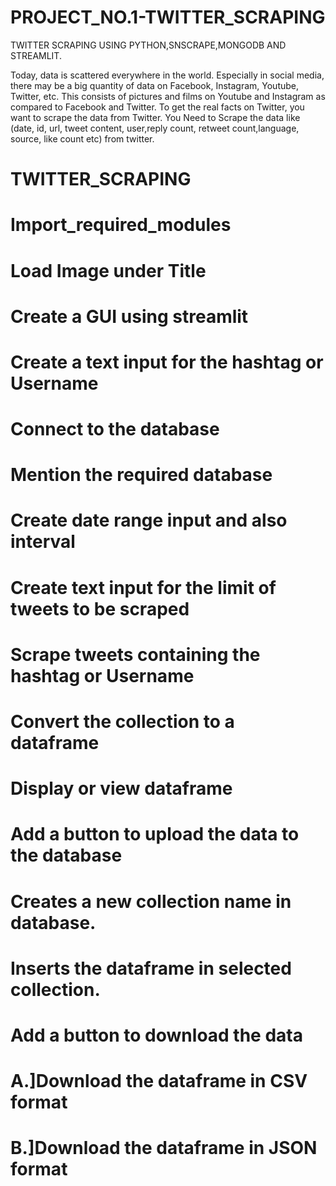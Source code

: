 # PROJECT_NO.1-TWITTER_SCRAPING

TWITTER SCRAPING USING PYTHON,SNSCRAPE,MONGODB AND STREAMLIT.


Today, data is scattered everywhere in the world. Especially in social media, there may be a big quantity of data on Facebook, Instagram, Youtube, Twitter, etc. This consists of pictures and films on Youtube and Instagram as compared to Facebook and Twitter. To get the real facts on Twitter, you want to scrape the data from Twitter. You Need to Scrape the data like (date, id, url, tweet content, user,reply count, retweet count,language, source, like count etc) from twitter.


# TWITTER_SCRAPING

# Import_required_modules

# Load Image under Title

# Create a GUI using streamlit

# Create a text input for the hashtag or Username

# Connect to the database

# Mention the required database

# Create date range input and also interval

# Create text input for the limit of tweets to be scraped

# Scrape tweets containing the hashtag or Username

# Convert the collection to a dataframe

# Display or view dataframe

# Add a button to upload the data to the database

# Creates a new collection name in database.

# Inserts the dataframe in selected collection.

# Add a button to download the data
# A.]Download the dataframe in CSV format
# B.]Download the dataframe in JSON format
